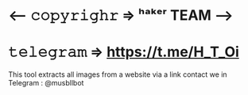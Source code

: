 # <-- 𝚌𝚘𝚙𝚢𝚛𝚒𝚐𝚑𝚛 => ʰᵃᵏᵉʳ TEAM -->
# 𝚝𝚎𝚕𝚎𝚐𝚛𝚊𝚖 => https://t.me/H_T_Oi
This tool extracts all images from a website via a link
contact we in Telegram : @musbllbot
